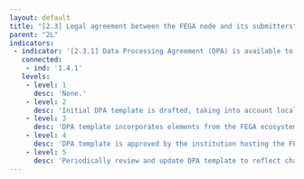 ```yaml
---
layout: default
title: "[2.3] Legal agreement between the FEGA node and its submitters"
parent: "2L"
indicators:
 - indicator: '[2.3.1] Data Processing Agreement (DPA) is available to submitters'
   connected:
    - ind: '1.4.1'
   levels:
    - level: 1
      desc: 'None.'
    - level: 2
      desc: 'Initial DPA template is drafted, taking into account local regulations, for data submission cases that require a DPA.'
    - level: 3  
      desc: 'DPA template incorporates elements from the FEGA ecosystem to ensure consistency.'
    - level: 4
      desc: 'DPA template is approved by the institution hosting the FEGA node and can be distributed to submitters.'
    - level: 5
      desc: 'Periodically review and update DPA template to reflect changes in existing regulations and/or new working procedures in the FEGA node.'
---
```

